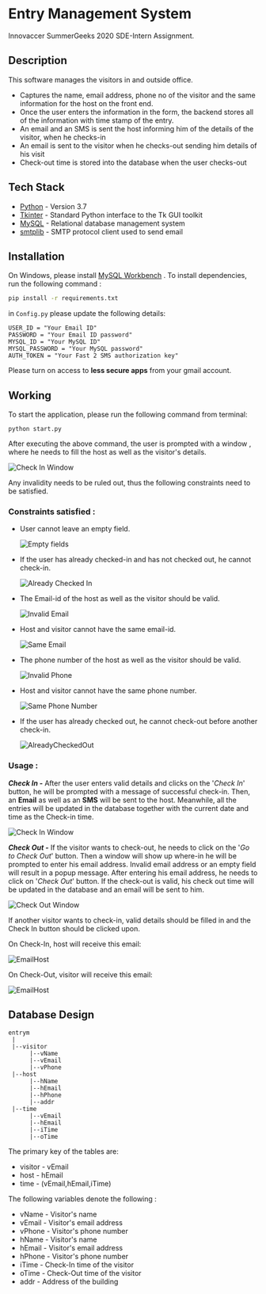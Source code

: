 #  Entry Management System

Innovaccer SummerGeeks 2020 SDE-Intern Assignment.

## Description

This software manages the visitors in and outside office.
  - Captures the name, email address, phone no of the visitor and the same information for the host on the front end.
  - Once the user enters the information in the form, the backend stores all of the information with time stamp of the entry.
  - An email and an SMS is sent the host informing him of the details of the visitor, when he checks-in
  - An email is sent to the visitor when he checks-out sending him details of his visit
  - Check-out time is stored into the database when the user checks-out


## Tech Stack

* [Python](https://www.python.org/about/) - Version 3.7
* [Tkinter](https://docs.python.org/2/library/tkinter.html) - Standard Python interface to the Tk GUI toolkit
* [MySQL](https://www.mysql.com/) - Relational database management system
* [smtplib](https://docs.python.org/3/library/smtplib.html) - SMTP protocol client used to send email

## Installation 

On Windows, please  install [MySQL Workbench](https://dev.mysql.com/downloads/workbench/) .
To install dependencies, run the following command :
```sh 
pip install -r requirements.txt
```

in ```Config.py``` please update the following details:
```
USER_ID = "Your Email ID"
PASSWORD = "Your Email ID password"
MYSQL_ID = "Your MySQL ID"  
MYSQL_PASSWORD = "Your MySQL password"
AUTH_TOKEN = "Your Fast 2 SMS authorization key"
```
Please turn on access to **less secure apps** from your gmail account.

## Working
To start the application, please run the following command from terminal:
```
python start.py
```
After executing the above command, the user is prompted with a window ,  where he needs to fill the host as well as the visitor's details. 

  ![Check In Window](https://github.com/ShivamS72/Entry-Management-System/blob/master/images/CheckInWindow.PNG)

Any invalidity needs to be ruled out, thus the following constraints need to be satisfied.
###  Constraints satisfied :
- User cannot leave an empty field.

     ![Empty fields](https://github.com/ShivamS72/Entry-Management-System/blob/master/images/empty.PNG)

- If the user has already checked-in and has not checked out, he cannot check-in.

     ![Already Checked In](https://github.com/ShivamS72/Entry-Management-System/blob/master/images/AlreadyCheckedIn.PNG)

- The Email-id of the host as well as the visitor should be valid.

     ![Invalid Email](https://github.com/ShivamS72/Entry-Management-System/blob/master/images/InvalidEmail.PNG)
- Host and visitor cannot have the same email-id.

     ![Same Email](https://github.com/ShivamS72/Entry-Management-System/blob/master/images/SameEmail.PNG)
- The phone number of the host as well as the visitor should be valid.

     ![Invalid Phone](https://github.com/ShivamS72/Entry-Management-System/blob/master/images/InvalidPhone.PNG)
- Host and visitor cannot have the same phone number.
     
     ![Same Phone Number](https://github.com/ShivamS72/Entry-Management-System/blob/master/images/SamePhone.PNG)

- If the user has already checked out, he cannot check-out before another check-in.
     
     ![AlreadyCheckedOut](https://github.com/ShivamS72/Entry-Management-System/blob/master/images/AlreadyCheckedOut.PNG)
     
### Usage :

 
***Check In -*** After the user enters valid details and clicks on the '*Check In*' button, he will be prompted with a message of successful check-in. Then, an **Email** as well as an **SMS** will be sent to the host. Meanwhile,  all the entries will be updated in the database together with the current date and time as the Check-in time.

![Check In Window](https://github.com/ShivamS72/Entry-Management-System/blob/master/images/CheckIn.PNG)

***Check Out -*** If the visitor wants to check-out, he needs to click on the  '*Go to Check Out*' button. Then a window will show up where-in he will be prompted to enter his email address. Invalid email address or an empty field will result in a popup message. After entering his email address, he needs to click on '*Check Out*' button. If the check-out is valid, his check out time will be updated in the database and an email will be sent to him. 

   ![Check Out Window](https://github.com/ShivamS72/Entry-Management-System/blob/master/images/CheckOut.PNG)


If another visitor wants to check-in, valid details should be filled in and the Check In button should be clicked upon. 


On Check-In, host will receive this email:

   ![EmailHost](https://github.com/ShivamS72/Entry-Management-System/blob/master/images/EmailHost.PNG)
             
On Check-Out, visitor will receive this email:

   ![EmailHost](https://github.com/ShivamS72/Entry-Management-System/blob/master/images/EmailVisitor.PNG)


## Database Design

```
entrym
 |
 |--visitor
      |--vName
      |--vEmail
      |--vPhone
 |--host
      |--hName
      |--hEmail
      |--hPhone
      |--addr
 |--time
      |--vEmail
      |--hEmail
      |--iTime
      |--oTime
```
The primary key of the tables are:
- visitor - vEmail
- host - hEmail
- time - (vEmail,hEmail,iTime)

The following variables denote the following :
- vName - Visitor's name
- vEmail - Visitor's email address
- vPhone - Visitor's phone number
- hName - Visitor's name
- hEmail - Visitor's email address
- hPhone - Visitor's phone number
- iTime - Check-In time of the visitor
- oTime - Check-Out time of the visitor
- addr - Address of the building

